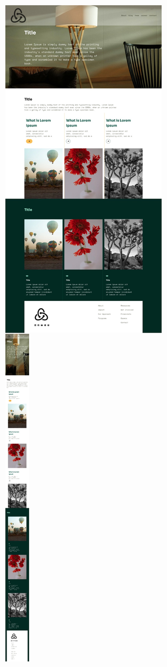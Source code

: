 <img src="https://raw.githubusercontent.com/nikashsubedi/outside_nikash_assignment/main/desktop-preview.jpg">
<img src="https://raw.githubusercontent.com/nikashsubedi/outside_nikash_assignment/main/mobile_preview.jpg">
